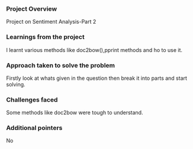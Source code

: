 ### Project Overview

 Project on Sentiment Analysis-Part 2


### Learnings from the project

 I learnt various methods like doc2bow(),pprint methods and ho to use it.


### Approach taken to solve the problem

 Firstly look at whats given in the question then break it into parts and start solving.


### Challenges faced

 Some methods like doc2bow were tough to understand.


### Additional pointers

 No


